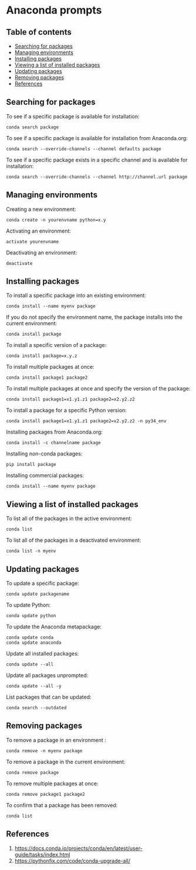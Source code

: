 # Anaconda prompts <!-- omit in toc -->

## Table of contents <!-- omit in toc -->

- [Searching for packages](#searching-for-packages)
- [Managing environments](#managing-environments)
- [Installing packages](#installing-packages)
- [Viewing a list of installed packages](#viewing-a-list-of-installed-packages)
- [Updating packages](#updating-packages)
- [Removing packages](#removing-packages)
- [References](#references)

## Searching for packages

To see if a specific package is available for installation:

```shell
conda search package
```

To see if a specific package is available for installation from Anaconda.org:

```shell
conda search --override-channels --channel defaults package
```

To see if a specific package exists in a specific channel and is available for installation:

```shell
conda search --override-channels --channel http://channel.url package
```

## Managing environments

Creating a new environment:

```shell
conda create -n yourenvname python=x.y
```

Activating an environment:

```shell
activate yourenvname
```

Deactivating an environment:

```shell
deactivate
```

## Installing packages

To install a specific package into an existing environment:

```shell
conda install --name myenv package
```

If you do not specify the environment name, the package installs into the current environment:

```shell
conda install package
```

To install a specific version of a package:

```shell
conda install package=x.y.z
```

To install multiple packages at once:

```shell
conda install package1 package2
```

To install multiple packages at once and specify the version of the package:

```shell
conda install package1=x1.y1.z1 package2=x2.y2.z2
```

To install a package for a specific Python version:

```shell
conda install package1=x1.y1.z1 package2=x2.y2.z2 -n py34_env
```

Installing packages from Anaconda.org:

```shell
conda install -c channelname package
```

Installing non-conda packages:

```shell
pip install package
```

Installing commercial packages:

```shell
conda install --name myenv package
```

## Viewing a list of installed packages

To list all of the packages in the active environment:

```shell
conda list
```

To list all of the packages in a deactivated environment:

```shell
conda list -n myenv
```

## Updating packages

To update a specific package:

```shell
conda update packagename
```

To update Python:

```shell
conda update python
```

To update the Anaconda metapackage:

```shell
conda update conda
conda update anaconda
``` 

Update all installed packages: 

```shell
conda update --all
```

Update all packages unprompted:

```shell
conda update --all -y
```

List packages that can be updated:

```shell
conda search --outdated
```

## Removing packages

To remove a package in an environment :

```shell
conda remove -n myenv package
```

To remove a package in the current environment:

```shell
conda remove package
```

To remove multiple packages at once:

```shell
conda remove package1 package2
```

To confirm that a package has been removed:

```shell
conda list
```

## References

1. https://docs.conda.io/projects/conda/en/latest/user-guide/tasks/index.html
2. https://pythonfix.com/code/conda-upgrade-all/